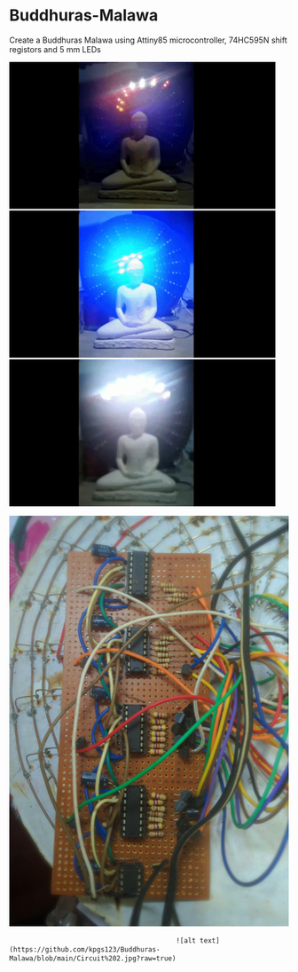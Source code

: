 # Buddhuras-Malawa
Create a Buddhuras Malawa using Attiny85 microcontroller, 74HC595N shift registors and 5 mm LEDs

![Alt Text](https://github.com/kpgs123/Buddhuras-Malawa/blob/main/1.gif) ![Alt Text](https://github.com/kpgs123/Buddhuras-Malawa/blob/main/2.gif) ![Alt Text](https://github.com/kpgs123/Buddhuras-Malawa/blob/main/3.gif)


![alt text](https://github.com/kpgs123/Buddhuras-Malawa/blob/main/Circuit%201.jpg?raw=true)


                                              ![alt text](https://github.com/kpgs123/Buddhuras-Malawa/blob/main/Circuit%202.jpg?raw=true)
